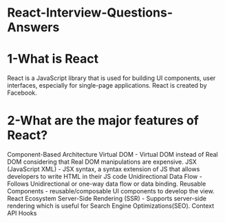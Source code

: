 # React-Interview-Questions-Answers

# 1-What is React
React is a JavaScript library that is used for building UI components, user interfaces, especially for single-page applications.
React is  created by Facebook.

# 2-What are the major features of React?
Component-Based Architecture
Virtual DOM - Virtual DOM instead of Real DOM considering that Real DOM manipulations are expensive.
JSX (JavaScript XML) - JSX syntax, a syntax extension of JS that allows developers to write HTML in their JS code
Unidirectional Data Flow - Follows Unidirectional or one-way data flow or data binding.
Reusable Components - reusable/composable UI components to develop the view.
React Ecosystem
Server-Side Rendering (SSR) - Supports server-side rendering which is useful for Search Engine Optimizations(SEO).
Context API
Hooks
